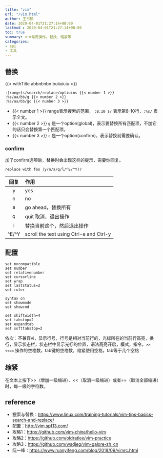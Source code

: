```yaml
---
title: "vim"
url: "/vim.html"
author: 王书硕
date: 2020-04-01T21:27:14+08:00
lastmod : 2020-04-01T21:27:14+08:00
toc: true
summary: vim常用操作，替换、缩紧等
categories:
- api
- 工具
---
```


## 替换

{{< withTitle abbnbnbn buiiuiuiu >}}
```
:[range]s/search/replace/optioins {{< number 1 >}}
:%s/aa/bb/g {{< number 2 >}}
:%s/aa/bb/gc {{< number 3 >}}
```
- {{< number 1 >}} range表示搜索的范围， `:8,10 s/` 表示第8-10行，`:%s/` 表示全文。
- {{< number 2 >}} `g` 是一个option(global)，表示要替换所有匹配项，不加它的话只会替换第一个匹配项。
- {{< number 3 >}} `c` 是一个option(confirm)，表示替换前需要确认。

### confirm

加了confirm选项后，替换时会出现这样的提示，需要你回复。

```
replace with foo (y/n/a/q/l/^E/^Y)?
```

回复 | 作用 
:---:|:---
y | yes
n | no
a | go ahead，替换所有
q | quit 取消、退出操作
l | 替换当前这个，然后退出操作
^E/^Y | scroll the text using Ctrl-e and Ctrl-y

## 配置

```
set nocompatible 
set number
set relativenumber
set cursorline
set wrap
set laststatus=2
set ruler

syntax on
set showmode
set showcmd

set shiftwidth=4
set tabstop=2
set expandtab
set softtabstop=2
```
依次：不兼容vi，显示行号，行号是相对当前行的，光标所在的当前行高亮，换行，显示状态栏，状态栏中显示光标的位置，语法高亮开启，模式，指令，`>><<==` 操作的空格数，tab键的空格数，缩紧使用空格，tab等于几个空格

## 缩紧

在文本上按下>>（增加一级缩进）、<<（取消一级缩进）或者==（取消全部缩进）时，每一级的字符数。

## reference

- 搜索与替换：<https://www.linux.com/training-tutorials/vim-tips-basics-search-and-replace/>
- 配置：<http://vim.spf13.com/>
- 攻略1：<https://github.com/vim-china/hello-vim>
- 攻略2：<https://github.com/oldratlee/vim-practice>
- 攻略3：<https://github.com/wsdjeg/vim-galore-zh_cn>
- 阮一峰：<https://www.ruanyifeng.com/blog/2018/09/vimrc.html>